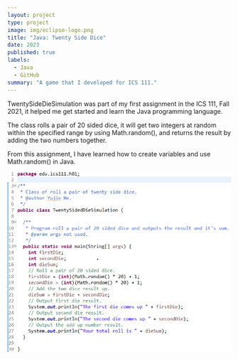```yaml
---
layout: project
type: project
image: img/eclipse-logo.png
title: "Java: Twenty Side Dice"
date: 2023
published: true
labels:
  - Java
  - GitHub
summary: "A game that I developed for ICS 111."
---
```


TwentySideDieSimulation was part of my first assignment in the ICS 111, Fall 2021, it helped me get started and learn the Java programming language.


The class rolls a pair of 20 sided dice, it will get two integers at random within the specified range by using Math.random(), and returns the result by adding the two numbers together.


From this assignment, I have learned how to create variables and use Math.random() in Java.


<img class="img-fluid" src="../img/twentyDice.png">
